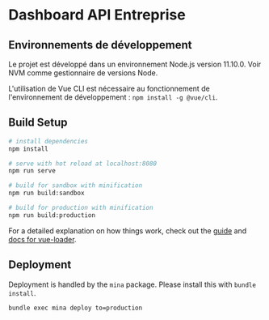 # Dashboard API Entreprise

## Environnements de développement

Le projet est développé dans un environnement Node.js version 11.10.0. Voir NVM comme gestionnaire de versions Node.

L'utilisation de Vue CLI est nécessaire au fonctionnement de l'environnement de
développement : `npm install -g @vue/cli`.

## Build Setup

``` bash
# install dependencies
npm install

# serve with hot reload at localhost:8080
npm run serve

# build for sandbox with minification
npm run build:sandbox

# build for production with minification
npm run build:production
```

For a detailed explanation on how things work, check out the [guide](https://cli.vuejs.org/guide/) and [docs for vue-loader](https://vue-loader.vuejs.org/guide/).

## Deployment

Deployment is handled by the `mina` package. Please install this with `bundle install`.

```
bundle exec mina deploy to=production
```
